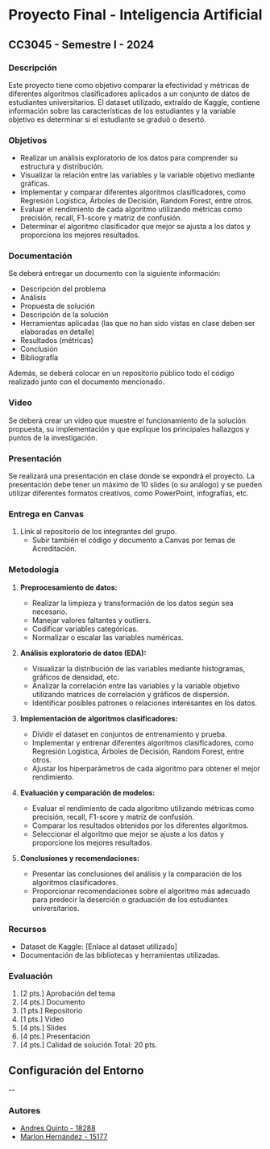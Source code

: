 # Proyecto Final - Inteligencia Artificial
## CC3045 - Semestre I - 2024

### Descripción
Este proyecto tiene como objetivo comparar la efectividad y métricas de diferentes algoritmos clasificadores aplicados a un conjunto de datos de estudiantes universitarios. El dataset utilizado, extraído de Kaggle, contiene información sobre las características de los estudiantes y la variable objetivo es determinar si el estudiante se graduó o desertó.

### Objetivos
- Realizar un análisis exploratorio de los datos para comprender su estructura y distribución.
- Visualizar la relación entre las variables y la variable objetivo mediante gráficas.
- Implementar y comparar diferentes algoritmos clasificadores, como Regresión Logística, Árboles de Decisión, Random Forest, entre otros.
- Evaluar el rendimiento de cada algoritmo utilizando métricas como precisión, recall, F1-score y matriz de confusión.
- Determinar el algoritmo clasificador que mejor se ajusta a los datos y proporciona los mejores resultados.

### Documentación
Se deberá entregar un documento con la siguiente información:
- Descripción del problema
- Análisis
- Propuesta de solución
- Descripción de la solución
- Herramientas aplicadas (las que no han sido vistas en clase deben ser elaboradas en detalle)
- Resultados (métricas)
- Conclusión
- Bibliografía

Además, se deberá colocar en un repositorio público todo el código realizado junto con el documento mencionado.

### Video
Se deberá crear un video que muestre el funcionamiento de la solución propuesta, su implementación y que explique los principales hallazgos y puntos de la investigación.

### Presentación
Se realizará una presentación en clase donde se expondrá el proyecto. La presentación debe tener un máximo de 10 slides (o su análogo) y se pueden utilizar diferentes formatos creativos, como PowerPoint, infografías, etc.

### Entrega en Canvas
1. Link al repositorio de los integrantes del grupo.
   - Subir también el código y documento a Canvas por temas de Acreditación.

### Metodología
1. **Preprocesamiento de datos:**
   - Realizar la limpieza y transformación de los datos según sea necesario.
   - Manejar valores faltantes y outliers.
   - Codificar variables categóricas.
   - Normalizar o escalar las variables numéricas.

2. **Análisis exploratorio de datos (EDA):**
   - Visualizar la distribución de las variables mediante histogramas, gráficos de densidad, etc.
   - Analizar la correlación entre las variables y la variable objetivo utilizando matrices de correlación y gráficos de dispersión.
   - Identificar posibles patrones o relaciones interesantes en los datos.

3. **Implementación de algoritmos clasificadores:**
   - Dividir el dataset en conjuntos de entrenamiento y prueba.
   - Implementar y entrenar diferentes algoritmos clasificadores, como Regresión Logística, Árboles de Decisión, Random Forest, entre otros.
   - Ajustar los hiperparámetros de cada algoritmo para obtener el mejor rendimiento.

4. **Evaluación y comparación de modelos:**
   - Evaluar el rendimiento de cada algoritmo utilizando métricas como precisión, recall, F1-score y matriz de confusión.
   - Comparar los resultados obtenidos por los diferentes algoritmos.
   - Seleccionar el algoritmo que mejor se ajuste a los datos y proporcione los mejores resultados.

5. **Conclusiones y recomendaciones:**
   - Presentar las conclusiones del análisis y la comparación de los algoritmos clasificadores.
   - Proporcionar recomendaciones sobre el algoritmo más adecuado para predecir la deserción o graduación de los estudiantes universitarios.

### Recursos
- Dataset de Kaggle: [Enlace al dataset utilizado]
- Documentación de las bibliotecas y herramientas utilizadas.

### Evaluación
1. [2 pts.] Aprobación del tema
2. [4 pts.] Documento
3. [1 pts.] Repositorio
4. [1 pts.] Video
5. [4 pts.] Slides
6. [4 pts.] Presentación
7. [4 pts.] Calidad de solución
Total: 20 pts.


## Configuración del Entorno
--

### Autores
- [Andres Quinto - 18288](https://github.com/AndresQuinto5)
- [Marlon Hernández - 15177](https://github.com/ivanhez)